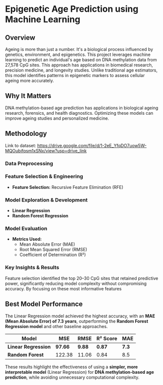# Epigenetic Age Prediction using Machine Learning
## Overview
Ageing is more than just a number. It's a biological process influenced by genetics, environment, and epigenetics. This project leverages machine learning to predict an individual's age based on DNA methylation data from 27,578 CpG sites. This approach has applications in biomedical research, precision medicine, and longevity studies. Unlike traditional age estimators, this model identifies patterns in epigenetic markers to assess cellular ageing more accurately.

##  Why It Matters
DNA methylation-based age prediction has applications in biological ageing research, forensics, and health diagnostics. Optimizing these models can improve ageing studies and personalized medicine.

## Methodology
Link to dataset: https://drive.google.com/file/d/1-2eE_YfqDO7uow5W-MQOubifqsm1xSNx/view?usp=drive_link

### Data Preprocessing  

### Feature Selection & Engineering  
- **Feature Selection:** Recursive Feature Elimination (RFE)  

### Model Exploration  & Development 
- **Linear Regression**  
- **Random Forest Regression**  

### Model Evaluation  
- **Metrics Used:**  
  - Mean Absolute Error (MAE)  
  - Root Mean Squared Error (RMSE)  
  - Coefficient of Determination (R²)
 
### Key Insights & Results  

Feature selection identified the top 20–30 CpG sites that retained predictive power, significantly reducing model complexity without compromising accuracy. By focusing on these most informative features 
## Best Model Performance  

The Linear Regression model achieved the highest accuracy, with an **MAE (Mean Absolute Error) of 7.3 years**, outperforming the **Random Forest Regression model** and other baseline approaches.  

| Model              | MSE   | RMSE  | R² Score | MAE  |
|--------------------|------|------|----------|------|
| **Linear Regression** | **97.66** | **9.88** | **0.87** | **7.3** |
| **Random Forest** | 122.38 | 11.06 | 0.84 | 8.5 |

These results highlight the effectiveness of using a **simpler, more interpretable model** (Linear Regression) for **DNA methylation-based age prediction**, while avoiding unnecessary computational complexity. 


